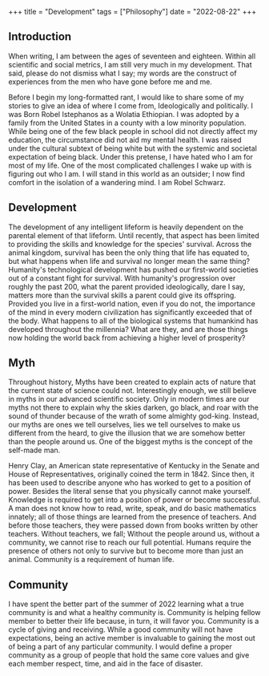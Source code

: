 +++
title = "Development"
tags = ["Philosophy"]
date = "2022-08-22"
+++
## Introduction

When writing, I am between the ages of seventeen and eighteen. Within all scientific and social metrics, I am still very much in my development. That said, please do not dismiss what I say; my words are the construct of experiences from the men who have gone before me and me.

Before I begin my long-formatted rant, I would like to share some of my stories to give an idea of where I come from, Ideologically and politically. I was Born Robel Istephanos as a Wolatia Ethiopian. I was adopted by a family from the United States in a county with a low minority population. While being one of the few black people in school did not directly affect my education, the circumstance did not aid my mental health. I was raised under the cultural subtext of being white but with the systemic and societal expectation of being black. Under this pretense, I have hated who I am for most of my life. One of the most complicated challenges I wake up with is figuring out who I am. I will stand in this world as an outsider; I now find comfort in the isolation of a wandering mind. I am Robel Schwarz.   


## Development
The development of any intelligent lifeform is heavily dependent on the parental element of that lifeform. Until recently, that aspect has been limited to providing the skills and knowledge for the species' survival.
Across the animal kingdom, survival has been the only thing that life has equated to, but what happens when life and survival no longer mean the same thing? Humanity's technological development has pushed our first-world societies out of a constant fight for survival. With humanity's progression over roughly the past 200, what the parent provided ideologically, dare I say, matters more than the survival skills a parent could give its offspring. Provided you live in a first-world nation, even if you do not, the importance of the mind in every modern civilization has significantly exceeded that of the body.
What happens to all of the biological systems that humankind has developed throughout the millennia? What are they, and are those things now holding the world back from achieving a higher level of prosperity?

## Myth
Throughout history, Myths have been created to explain acts of nature that the current state of science could not. Interestingly enough, we still believe in myths in our advanced scientific society. Only in modern times are our myths not there to explain why the skies darken, go black, and roar with the sound of thunder because of the wrath of some almighty god-king. Instead, our myths are ones we tell ourselves, lies we tell ourselves to make us different from the heard, to give the illusion that we are somehow better than the people around us. One of the biggest myths is the concept of the self-made man.


Henry Clay, an American state representative of Kentucky in the Senate and House of Representatives, originally coined the term in 1842. Since then, it has been used to describe anyone who has worked to get to a position of power. Besides the literal sense that you physically cannot make yourself. Knowledge is required to get into a position of power or become successful. A man does not know how to read, write, speak, and do basic mathematics innately; all of those things are learned from the presence of teachers. And before those teachers, they were passed down from books written by other teachers. Without teachers, we fall; Without the people around us, without a community, we cannot rise to reach our full potential. Humans require the presence of others not only to survive but to become more than just an animal. Community is a requirement of human life.

## Community
I have spent the better part of the summer of 2022 learning what a true community is and what a healthy community is. Community is helping fellow member to better their life because, in turn, it will favor you. Community is a cycle of giving and receiving. While a good community will not have expectations, being an active member is invaluable to gaining the most out of being a part of any particular community. I would define a proper community as a group of people that hold the same core values and give each member respect, time, and aid in the face of disaster.